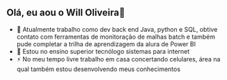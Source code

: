 ##  Olá, eu aou o Will Oliveira👋

- 🔭 Atualmente trabalho como dev back end Java, python e SQL, obtive contato com ferramentas de monitoração de malhas batch e também pude completar a trilha de aprendizagem da alura de Power BI
- 🌱 Estou no ensino superior tecnólogo sistemas para internet 
- ⚡ No meu tempo livre trabalho em casa concertando celulares, área na qual também estou desenvolvendo meus conhecimentos
